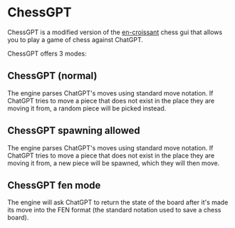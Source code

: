 # ChessGPT
ChessGPT is a modified version of the [en-croissant](https://github.com/franciscoBSalgueiro/en-croissant) chess gui that allows you to play a game of chess against ChatGPT.

ChessGPT offers 3 modes:

## ChessGPT (normal)
The engine parses ChatGPT's moves using standard move notation. If ChatGPT tries to move a piece that does not exist in the place they are moving it from, a random piece will be picked instead.

## ChessGPT spawning allowed
The engine parses ChatGPT's moves using standard move notation. If ChatGPT tries to move a piece that does not exist in the place they are moving it from, a new piece will be spawned, which they will then move.

## ChessGPT fen mode
The engine will ask ChatGPT to return the state of the board after it's made its move into the FEN format (the standard notation used to save a chess board).
